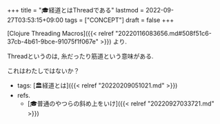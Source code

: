 +++
title = "🎓経道とはThreadである"
lastmod = 2022-09-27T03:53:15+09:00
tags = ["CONCEPT"]
draft = false
+++

[Clojure Threading Macros]({{< relref "20220116083656.md#508f51c6-37cb-4b61-9bce-91075f1f067e" >}}) より.

Threadというのは, 糸だったり筋道という意味がある.

これはわたしではないか？

-   tags: [🏛経道とは]({{< relref "20220209051021.md" >}})
-   refs.
    -   [🎓普通のやつらの斜め上をいけ]({{< relref "20220927033721.md" >}})
